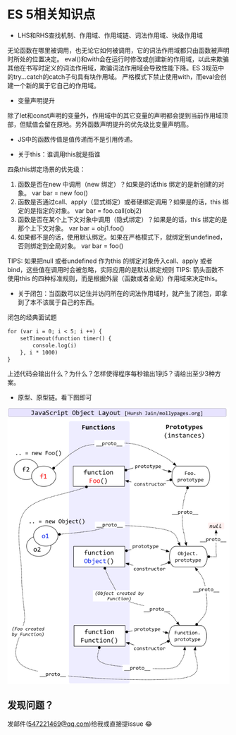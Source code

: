 # ES 5相关知识点

+ LHS和RHS查找机制、作用域、作用域链、词法作用域、块级作用域

无论函数在哪里被调用，也无论它如何被调用，它的词法作用域都只由函数被声明时所处的位置决定。
eval()和with会在运行时修改或创建新的作用域，以此来欺骗其他在书写时定义的词法作用域，欺骗词法作用域会导致性能下降。ES 3规范中的try...catch的catch子句具有块作用域。
严格模式下禁止使用with，而eval会创建一个新的属于它自己的作用域。

+ 变量声明提升

除了let和const声明的变量外，作用域中的其它变量的声明都会提到当前作用域顶部，但赋值会留在原地。另外函数声明提升的优先级比变量声明高。

+ JS中的函数传值是值传递而不是引用传递。

+ 关于this：谁调用this就是指谁

四条this绑定场景的优先级：
1. 函数是否在new 中调用（new 绑定）？如果是的话this 绑定的是新创建的对象。
var bar = new foo()
2. 函数是否通过call、apply（显式绑定）或者硬绑定调用？如果是的话，this 绑定的是指定的对象。
var bar = foo.call(obj2)
3. 函数是否在某个上下文对象中调用（隐式绑定）？如果是的话，this 绑定的是那个上下文对象。
var bar = obj1.foo()
4. 如果都不是的话，使用默认绑定。如果在严格模式下，就绑定到undefined，否则绑定到全局对象。
var bar = foo()

TIPS: 如果把null 或者undefined 作为this 的绑定对象传入call、apply 或者bind，这些值在调用时会被忽略，实际应用的是默认绑定规则
TIPS: 箭头函数不使用this 的四种标准规则，而是根据外层（函数或者全局）作用域来决定this。

+ 关于闭包：当函数可以记住并访问所在的词法作用域时，就产生了闭包，即拿到了本不该属于自己的东西。

闭包的经典面试题
```
for (var i = 0; i < 5; i ++) {
	setTimeout(function timer() {
		console.log(i)
	}, i * 1000)
}
```
上述代码会输出什么？为什么？怎样使得程序每秒输出1到5？请给出至少3种方案。

+ 原型、原型链。看下图即可

![一图看懂原型链](./prototype.png)

 ## 发现问题？
发邮件(547221469@qq.com)给我或直接提issue :joy: